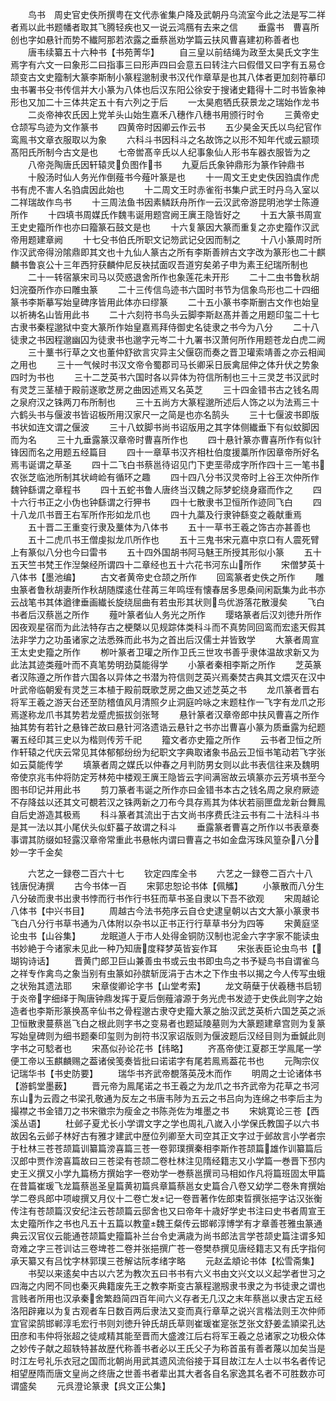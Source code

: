 <!-- { "loadSidebar": true } -->
　　鸟书　周史官史佚所撰粤在文代赤雀集户降及武朝丹乌流室今此之法是写二祥者焉以此书题幡者取其飞腾轻疾也又一说云鸿鴈有去来之信
　　垂露书　曹喜所创也字如悬针而势不纎阿那若浓露之垂蔡邕劝学篇云扶风曹喜建初称善者也
　　唐韦续纂五十六种书【书苑菁华】
　　自三皇以前结绳为政至太昊氏文字生焉字有六文一曰象形二曰指事三曰形声四曰会意五曰转注六曰假借又曰字有五易仓颉变古文史籀制大篆李斯制小篆程邈制隶书汉代作章草是也其八体者更加刻符摹印虫书署书殳书传信并大小篆为八体也后汉东阳公徐安于搜诸史籍得十二时书皆象神形也又加二十三体共定五十有六列之于后
　　一太昊庖牺氏获景龙之瑞始作龙书
　　二炎帝神农氏因上党羊头山始生嘉禾八穗作八穗书用颁行时令
　　三黄帝史仓颉写鸟迹为文作篆书
　　四黄帝时因卿云作云书
　　五少昊金天氏以鸟纪官作鸾鳯书文章衣服取以为象
　　六科斗书因科斗之名故饰之以形不知年代或云颛顼髙阳氏所制今古文是也
　　七帝喾髙辛氏以人纪事象仙人形书车器衣服皆为之
　　八帝尧陶唐氏因轩辕灵负图作书
　　九夏后氏象钟鼎形为篆作钟鼎书
　　十殷汤时仙人务光作倒薤书今薤叶篆是也
　　十一周文王史史佚因驺虞作虎书有虎不害人名驺虞因此始也
　　十二周文王时赤雀衔书集户武王时丹乌入室以二祥瑞故作鸟书
　　十三周法鱼书因素鳞跃舟所作一云汉武帝游昆明池学士陈遵所作
　　十四填书周媒氏作魏韦诞用题宫阙王廙王隐皆好之
　　十五大篆书周宣王史史籀所作也亦曰籀篆石鼓文是也
　　十六复篆因大篆而重复之亦史籀作汉武帝用题建章阙
　　十七殳书伯氏所职文记笏武记殳因而制之
　　十八小篆周时所作汉武帝得汾隂鼎即其文也十九仙人篆古之所有李斯善辨古文字改为篆形也二十麒麟书鲁哀公十三年西狩获麟仲尼反袂拭面叹吾道穷矣弟子申为素王纪瑞所制也
　　二十一转宿篆宋司马以荧惑退舍所作也象莲花未开形
　　二十二虫书鲁秋胡妇浣蚕所作亦曰雕虫篆
　　二十三传信鸟迹书六国时书节为信象鸟形也二十四细篆书李斯摹写始皇碑序皆用此体亦曰缪篆
　　二十五小篆书李斯删古文作也始皇以祈祷名山皆用此书
　　二十六刻符书鸟头云脚李斯赵髙并善之用题印玺二十七古隶书秦程邈狱中变大篆所作始皇嘉焉拜侍御史名徒隶之书今为八分
　　二十八徒隶之书因程邈幽囚为徒隶书也邈字元岑二十九署书汉萧何所作用题苍龙白虎二阙
　　三十藳书行草之文也董仲舒欲言灾异主父偃窃而奏之晋卫瓘索靖善之亦云相闻之用也
　　三十一气候时书汉文帝令蜀郡司马长卿采日辰禽屈伸之体升伏之势象四时为书也
　　三十二芝英书六国时各以异体为符信所制也三十三灵芝书汉武时有灵芝三茎植于殿前遂歌芝房之曲因述焉又名英芝
　　三十四金错书古之钱名周之泉府汉之铢两刀布所制也
　　三十五尚方大篆程邈所述后人饰之以为法焉三十六鹤头书与偃波书皆诏板所用汉家尺一之简是也亦名鹄头
　　三十七偃波书即版书状如连文谓之偃波
　　三十八蚊脚书尚书诏版用之其字体侧纎垂下有似蚊脚因而为名
　　三十九垂露篆汉章帝时曹喜所作也
　　四十悬针篆亦曹喜所作有似针锋因而名之用题五经篇目
　　四十一章草书汉齐相杜伯度援藁所作因章帝所好名焉韦诞谓之草圣
　　四十二飞白书蔡邕待诏见门下吏垩帚成字所作四十三一笔书农张芝临池所制其状﨑崄有循环之趣
　　四十四八分书汉灵帝时上谷王次仲所作魏钟繇谓之章程书
　　四十五蛇书鲁人唐终当汉魏之际梦蛇绕身寤而作之
　　四十六行书正之小伪也钟繇谓之行狎书
　　四十七散隶书卫恒所作迹同飞白
　　四十八龙爪书晋王右军所作形如龙爪也
　　四十九藁及行隶钟繇变之羲献重焉
　　五十晋二王重变行隶及藳体为八体书
　　五十一草书王羲之饰古亦甚善也
　　五十二虎爪书王僧虔拟龙爪所作也
　　五十三鬼书宋元嘉中京口有人震死臂上有篆似八分也今曰雷书
　　五十四外国胡书阿马魅王所授其形似小篆
　　五十五天竺书梵王作湼槃经所谓四十二章经也五十六花书河东山所作
　　宋僧梦英十八体书【墨池编】
　　古文者黄帝史仓颉之所作
　　回鸾篆者史佚之所作
　　雕虫篆者鲁秋胡妻所作秋胡随牒逺仕荏苒三年鸣垤有懐春居多思桑间闲翫集为此书亦云战笔书其体遒律垂画纎长旋绕屈曲有若虫形其状则鸟优游落花散漫矣
　　飞白书者后汉蔡邕之所作
　　薤叶篆者仙人务光之所作
　　璎珞篆者后汉刘徳升所作因夜观星宿而为此法特存古之梗槩以见规踪体类科斗而不真势同回鸾而宏逺天假其法非学力之功虽诸家之法悉殊而此书为之首出后汉儒士并皆致学
　　大篆者周宣王太史史籀之所作
　　栁叶篆者卫瓘之所作卫氏三世攻书善乎隶体温故求新又为此法其迹类薤叶而不真笔势明劲莫能得学
　　小篆者秦相李斯之所作
　　芝英篆者汉陈遵之所作昔六国各以异体之书潜为符信则芝英兴焉秦焚古典其文煨灭在汉中叶武帝临朝爰有灵芝三本植于殿前既歌芝房之曲又述芝英之书
　　龙爪篆者晋右将军王羲之游天台还至防稽值风月清照夕止洞庭吟咏之末题柱作一飞字有龙爪之形焉遂称龙爪书其势若龙蹙虎振拔剑张弩
　　悬针篆者汉章帝郎中扶风曹喜之所作抽其势有若针之悬锋芒故曰悬针河洛遗诰云悬针之书亦岀曹喜小篆为质垂露为纪题署五经印其三史以为楷则传芳千祀
　　籀文者亦史籀之所作
　　云书者卫恒之所作轩辕之代庆云常见其体郁郁纷纷为纪职文字典取诸象书品云卫恒书笔动若飞字张如云莫能传学
　　填篆者周之媒氏以仲春之月判防男女则以此书表信往来及魏明帝使京兆韦仲将防定芳林苑中楼观王廙王隐皆云字间满宻故云填篆亦云芳填书至今图书印记并用此书
　　剪刀篆者韦诞之所作亦曰金错书本古之钱名周之泉府厥迹不存降兹以还其文可覩若汉之铢两新之刀布今具存焉其为体状若丽匣盘龙新台舞鳯自后史游造其极焉
　　科斗篆者其流出于古文尚书序费氏注云书有二十法科斗书是其一法以其小尾伏头似虾蟇子故谓之科斗
　　垂露篆者曹喜之所作以书表章奏事谓其防缀如轻露汉章帝常重此书悬帐内谓曰曹喜之书如金盘泻珠风篁杂八分妙一字千金矣

　　六艺之一録卷二百六十七
　　钦定四库全书
　　六艺之一録卷二百六十八　　钱唐倪涛撰
　　古今书体一百
　　宋郭忠恕论书体【佩觿】
　　小篆散而八分生八分破而隶书出隶书悖而行书作行书狂而草书圣自隶以下吾不欲观
　　宋周越论八体书【中兴书目】
　　周越古今法书苑序云自仓史逮皇朝以古文大篆小篆隶书飞白八分行书草书通为八体附以杂书以正书正行行草草书分为四等
　　宋黄庭坚论虫书【山谷集】
　　龙眠道人于市人处得金铜防汉制也泥金六字字家不能读虫书妙絶于今诸家未见此一种乃知唐度释梦英皆妄作耳
　　宋张表臣论虫鸟书【瑚钩诗话】
　　晋黄门郎卫巨山兼善虫书或云虫书即虫鸟之书予疑鸟书自谓雀乌之祥专作禽鸟之象当别有虫篆如孙膑斩厐涓于古木之下作虫书以揭之今人传写虫蛾之状殆其遗法耶
　　宋章俊卿论字书【山堂考索】
　　龙文萌蘖于伏羲穗书启轫于炎帝字细绎于陶唐钟鼎发挥于夏后倒薤濬源于务光虎书发迹于史佚此则字之始造者也李斯形篆换髙辛仙书之骨程邈古隶夺史籀大篆之胎汉武芝英析六国芝英之派卫恒散隶蔓蔡邕飞白之根此则字书之变易者也题延陵墓则为大篆题建章宫则为复篆写始皇碑则为细书题秦印玺则为剖符书汉家诏版则为偃波题后汉经目则为垂鍼此则字书之可騐者也
　　宋髙似孙论花书【纬略】
　　齐髙帝使江夏郡王学鳯尾一学便工帝以玉麒麟赐之葢诸侯笺奏皆批曰诺诺字有尾若鳯焉葢花书也
　　元陶宗仪记瑞华书【书史防要】
　　瑞华书齐武帝覩落英茂木而作
　　明周之士论诸体书【游鹤堂墨薮】
　　晋元帝为鳯尾诺之书王羲之为龙爪之书齐武帝为花草之书河东山为云霞之书梁孔敬通为反左之书唐韦陟为五云之书吕向为连绵之书李后主为撮襟之书金错刀之书宋徽宗为瘦金之书陈尧佐为堆墨之书
　　宋姚寛论三苍【西溪丛语】
　　杜邺子夏尤长小学谓文字之学也周礼八嵗入小学保氏教国子以六书故因名云邺子林好古有雅才建武中歴位列卿至大司空其正文字过于邺故言小学者宗于杜林三苍苍颉篇训纂篇滂喜篇三苍一卷郭璞撰秦相李斯作苍颉篇雄作训纂篇后汉郎中贾作滂喜篇故曰三苍梁有苍颉二卷杜林注见隋经籍志又小学篇一巻晋下邳内史王义撰又小学九篇杨方撰始字一卷劝学一巻蔡邕撰司马相如作凡将篇班固太甲篇在昔篇崔瑗飞龙篇蔡邕圣皇篇黄初篇呉章篇蔡邕女史篇合八卷又幼学二卷朱育撰始学二卷呉郎中项峻撰又月仪十二卷亡发记一卷晋著作佐郎束晢撰张挹字诂汉张衡传注有苍颉篇汉安纪注云苍颉篇云邸舍也又曰帝年十歳好学史书注曰史书者周宣王太史籀所作之书也凡五十五篇以教童魏王粲传云邯郸淳博学有才章善苍雅虫篆通典云汉官仪云能通苍颉篇史籀篇补兰台令史满歳为尚书郎法言学苍颉史篇注谓多知竒难之字三苍训诂三卷埤苍二卷并张挹撰广苍一卷樊恭撰见唐经籍志又有氏字指何承天纂又有吕忱字林郭璞三苍解诂阮孝绪字略
　　元赵孟頫论书体【松雪斋集】
　　书契以来逺矣中古以六艺为教次五曰书书有六义书由文兴文以义起学者世习之四海之内罔不同也秦灭典籍废先王之教李斯变古篆程邈剏隶书隶之为书徒隶之谓也言贱者所用也汉承秦舍繁趋简四百年间六义存者无几汉之末年蔡邕以隶古定五经洛阳辟雍以为复古观者车日数百两后隶法又变而真行章草之说兴言楷法则王次仲师宜官梁鹄邯郸淳毛宏行书则刘徳升钟氏胡氏草则崔瑗崔寔张芝张文舒姜孟頴梁孔达田彦和韦仲将张超之徒咸精其能至晋而大盛渡江后右将军王羲之总诸家之功极众体之妙传子献之超轶特甚故歴代称善书者必以王氏父子为称首虽有善者蔑以加矣当是时江左号礼乐衣冠之国而北朝尚用武其遗风流俗接于耳目故江左人士以书名者传记相望歴隋而唐文皇尚之终唐之世善书者辈出其大者各自名家逸其名者不可胜数亦可谓盛矣
　　元呉澄论篆隶【呉文正公集】
